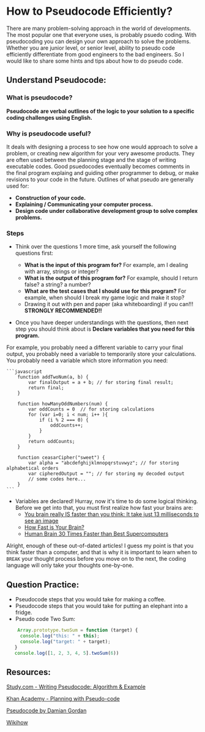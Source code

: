 # How to Pseudocode Efficiently?

There are many problem-solving approach in the world of developments.
The most popular one that everyone uses, is probably psuedo coding. 
With pseudocoding you can design your own approach to solve the problems.
Whether you are junior level, or senior level, 
ability to pseudo code efficiently differentiate from good engineers to the bad engineers.
So I would like to share some hints and tips about how to do pseudo code.

## Understand Pseudocode:

### What is pseudocode?
**Pseudocode are verbal outlines of the logic to your solution to a specific coding challenges using English.**

### Why is pseudocode useful?
It deals with designing a process to see how one would approach to solve a problem, 
or creating new algorithm for your very awesome products.
They are often used between the planning stage and the stage of writing executable codes. 
Good psuedocodes eventually becomes comments in the final program explaing and guiding other programmer to debug, or make revisions to your code in the future.
Outlines of what pseudo are generally used for:
   * **Construction of your code.** 
   * **Explaining / Communicating your computer process.** 
   * **Design code under collaborative development group to solve complex problems.** 

### Steps
- Think over the questions 1 more time, ask yourself the following questions first:
    * **What is the input of this program for?** For example, am I dealing with array, strings or integer?
    * **What is the output of this program for?** For example, should I return false? a string? a number?
    * **What are the test cases that I should use for this program?** For example, when should I break my game logic and make it stop?
    * Drawing it out with pen and paper (aka whiteboarding) if you can!!! **STRONGLY RECOMMENDED!!**

- Once you have deeper understandings with the questions, then next step you should think about is **Declare variables that you need for this program.** 

For example, you probably need a different variable to carry your final output, you probably need a variable to temporarily store your calculations. You probably need a variable which store information you need:

    ```javascript
        function addTwoNum(a, b) { 
            var finalOutput = a + b; // for storing final result;
            return final;
        }

        function howManyOddNumbers(num) {
            var oddCounts = 0  // for storing calculations
            for (var i=0; i < num; i++ ){
                if (i % 2 === 0) {
                    oddCounts++;
                }
            }
            return oddCounts;
        }

        function ceasarCipher("sweet") {
            var alpha = "abcdefghijklmnopqrstuvwyz"; // for storing alphabetical orders
            var cipheredOutput = ""; // for storing my decoded output
            // some codes here...
        }
    ```
-  Variables are declared! Hurray, now it's time to do some logical thinking. Before we get into that, you must first realize how fast your brains are:
    * [You brain really IS faster than you think: It take just 13 milliseconds to see an image](http://www.dailymail.co.uk/sciencetech/article-2542583/Scientists-record-fastest-time-human-image-takes-just-13-milliseconds.html)
    * [How Fast is Your Brain?](http://thephenomenalexperience.com/content/how-fast-is-your-brain)
    * [Human Brain 30 Times Faster than Best Supercomputers](https://spectrum.ieee.org/tech-talk/computing/networks/estimate-human-brain-30-times-faster-than-best-supercomputers)

Alright, enough of these out-of-dated articles! I guess my point is that you think faster than a computer,
and that is why it is important to learn when to `BREAK` your thought process before you move on to the next,
the coding language will only take your thoughts one-by-one.

## Question Practice: 

* Pseudocode steps that you would take for making a coffee.
* Pseudocode steps that you would take for putting an elephant into a fridge.
* Pseudo code Two Sum:
```javascript
    Array.prototype.twoSum = function (target) {
     console.log("this: " + this);
     console.log("target: " + target);
   }
   console.log([1, 2, 3, 4, 5].twoSum(6))
```

## Resources: 
[Study.com - Writing Pseudocode: Algorithm & Example](https://study.com/academy/lesson/writing-pseudocode-algorithms-examples.html)

[Khan Academy - Planning with Pseudo-code](https://www.khanacademy.org/computing/computer-programming/programming/good-practices/p/planning-with-pseudo-code)

[Pseudocode by Damian Gordan](https://www.slideshare.net/DamianGordon1/pseudocode-10373156)

[Wikihow](https://www.wikihow.com/Write-Pseudocode)